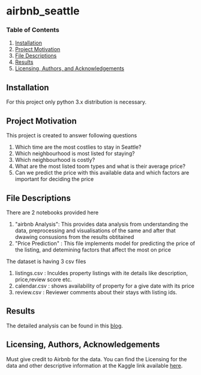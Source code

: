 # airbnb_seattle


### Table of Contents

1. [Installation](#installation)
2. [Project Motivation](#motivation)
3. [File Descriptions](#files)
4. [Results](#results)
5. [Licensing, Authors, and Acknowledgements](#licensing)

## Installation <a name="installation"></a>

For this project only python 3.x distribution is necessary.

## Project Motivation<a name="motivation"></a>

This project is created to answer following questions

1. Which time are the most costlies to stay in Seattle?
2. Which neighbourhood is most listed for staying?
3. Which neighbourhood is costly?
4. What are the most listed toom types and what is their average price?
5. Can we predict the price with this available data and which factors are important for deciding the price


## File Descriptions <a name="files"></a>

There are 2 notebooks provided here
1. "airbnb Analysis": This provides data analysis from understanding the data, preprocessing and visualisations of the same and after that dwawing consusions from the results obtitained
2. "Price Prediction" : This file implements model for predicting the price of the listing, and detemining factors that affect the most on price

The dataset is having 3 csv files
1. listings.csv : Inculdes property listings with ite details like description, price,review score etc.
2. calendar.csv : shows availability of property for a give date with its price
3. review.csv : Reviewer comments about their stays with listing ids.

## Results<a name="results"></a>

The detailed analysis can be found in this [blog](https://medium.com/@das.academics/planning-for-seattle-airbnb-homestays-40cfffcc1ba1).

## Licensing, Authors, Acknowledgements<a name="licensing"></a>

Must give credit to Airbnb for the data.  You can find the Licensing for the data and other descriptive information at the Kaggle link available [here](https://www.kaggle.com/datasets/airbnb/seattle).

